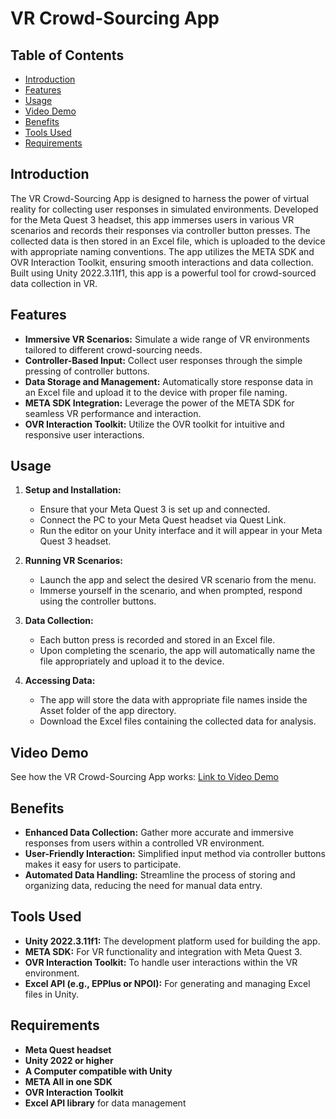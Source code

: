# VR Crowd-Sourcing App

## Table of Contents
- [Introduction](#introduction)
- [Features](#features)
- [Usage](#usage)
- [Video Demo](#video-demo)
- [Benefits](#benefits)
- [Tools Used](#tools-used)
- [Requirements](#requirements)


## Introduction
The VR Crowd-Sourcing App is designed to harness the power of virtual reality for collecting user responses in simulated environments. Developed for the Meta Quest 3 headset, this app immerses users in various VR scenarios and records their responses via controller button presses. The collected data is then stored in an Excel file, which is uploaded to the device with appropriate naming conventions. The app utilizes the META SDK and OVR Interaction Toolkit, ensuring smooth interactions and data collection. Built using Unity 2022.3.11f1, this app is a powerful tool for crowd-sourced data collection in VR.

## Features
- **Immersive VR Scenarios:** Simulate a wide range of VR environments tailored to different crowd-sourcing needs.
- **Controller-Based Input:** Collect user responses through the simple pressing of controller buttons.
- **Data Storage and Management:** Automatically store response data in an Excel file and upload it to the device with proper file naming.
- **META SDK Integration:** Leverage the power of the META SDK for seamless VR performance and interaction.
- **OVR Interaction Toolkit:** Utilize the OVR toolkit for intuitive and responsive user interactions.


## Usage
1. **Setup and Installation:**
   - Ensure that your Meta Quest 3 is set up and connected.
   - Connect the PC to your Meta Quest headset via Quest Link.
   - Run the editor on your Unity interface and it will appear in your Meta Quest 3 headset.

2. **Running VR Scenarios:**
   - Launch the app and select the desired VR scenario from the menu.
   - Immerse yourself in the scenario, and when prompted, respond using the controller buttons.

3. **Data Collection:**
   - Each button press is recorded and stored in an Excel file.
   - Upon completing the scenario, the app will automatically name the file appropriately and upload it to the device.

4. **Accessing Data:**
   - The app will store the data with appropriate file names inside the Asset folder of the app directory.
   - Download the Excel files containing the collected data for analysis.

## Video Demo
See how the VR Crowd-Sourcing App works: [Link to Video Demo](#)

## Benefits
- **Enhanced Data Collection:** Gather more accurate and immersive responses from users within a controlled VR environment.
- **User-Friendly Interaction:** Simplified input method via controller buttons makes it easy for users to participate.
- **Automated Data Handling:** Streamline the process of storing and organizing data, reducing the need for manual data entry.

## Tools Used
- **Unity 2022.3.11f1:** The development platform used for building the app.
- **META SDK:** For VR functionality and integration with Meta Quest 3.
- **OVR Interaction Toolkit:** To handle user interactions within the VR environment.
- **Excel API (e.g., EPPlus or NPOI):** For generating and managing Excel files in Unity.

## Requirements
- **Meta Quest headset**
- **Unity 2022 or higher**
- **A Computer compatible with Unity**
- **META All in one SDK**
- **OVR Interaction Toolkit**
- **Excel API library** for data management



